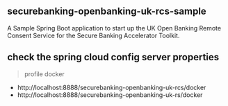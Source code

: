 ## securebanking-openbanking-uk-rcs-sample

A Sample Spring Boot application to start up the UK Open Banking Remote Consent Service for the Secure Banking
Accelerator Toolkit.

## check the spring cloud config server properties

> profile docker

- http://localhost:8888/securebanking-openbanking-uk-rcs/docker
- http://localhost:8888/securebanking-openbanking-uk-rs/docker
